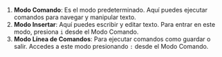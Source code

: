 1. **Modo Comando**: Es el modo predeterminado. Aquí puedes ejecutar comandos para navegar y manipular texto.
2. **Modo Insertar**: Aquí puedes escribir y editar texto. Para entrar en este modo, presiona `i` desde el Modo Comando.
3. **Modo Línea de Comandos**: Para ejecutar comandos como guardar o salir. Accedes a este modo presionando `:` desde el Modo Comando.